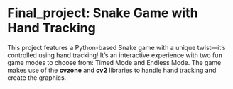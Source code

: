 # Final_project: Snake Game with Hand Tracking

This project features a Python-based Snake game with a unique twist—it’s controlled using hand tracking! It’s an interactive experience with two fun game modes to choose from: Timed Mode and Endless Mode. The game makes use of the **cvzone** and **cv2** libraries to handle hand tracking and create the graphics.

